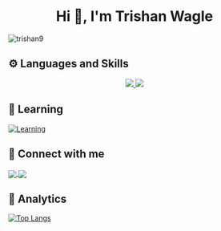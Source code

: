 <h1 align="center">Hi 👋, I'm Trishan Wagle</h1>

<p align="left"> <img src="https://komarev.com/ghpvc/?username=trishan9&label=Profile%20views&color=db0606&style=flat" alt="trishan9" /> </p>

## ⚙️ Languages and Skills
<p align="center">
<a href="#">
    <img src="https://skillicons.dev/icons?i=ts,js,next,react,redux,graphql,solidjs,astro,gatsby,tailwind,sass,firebase,supabase,appwrite,postman" />
    <img src="https://skillicons.dev/icons?i=gcp,babel,webpack,vite,mui,bootstrap,css,figma,git,github,gitlab,c,md,bash,linux" />
</a>
</p>

## 📖 Learning
[![Learning](https://skillicons.dev/icons?i=svelte,jest)](#)

## 🔗 Connect with me

<p align="left">
    <a href="https://www.linkedin.com/in/trishan9" target="_blank">
      <img align="center" src="https://skillicons.dev/icons?i=linkedin"/>
    </a>
    <a href="https://twitter.com/trishan999" target="_blank">
      <img align="center" src="https://skillicons.dev/icons?i=twitter"/>
    </a>
</p>

## 📑 Analytics
[![Top Langs](https://github-readme-stats.vercel.app/api/top-langs/?username=trishan9&hide=shell,html,css,Dockerfile&layout=donut-vertical&theme=tokyonight)](https://github.com/trishan9/github-readme-stats)
